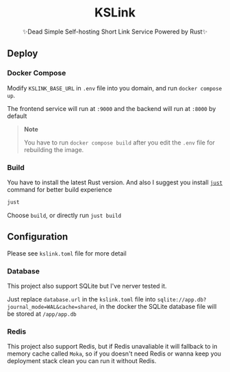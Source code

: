 <div align="center">

<h1> KSLink </h1>

✨Dead Simple Self-hosting Short Link Service Powered by Rust✨

</div>

## Deploy

### Docker Compose

Modify `KSLINK_BASE_URL` in `.env` file into you domain, and run `docker compose up`.

The frontend service will run at `:9000` and the backend will run at `:8000` by default

> **Note**
>
> You have to run `docker compose build` after you edit the `.env` file for rebuilding the image.

### Build

You have to install the latest Rust version. And also I suggest you install [`just`](https://github.com/casey/just) command for better build experience

```bash
just
```

Choose `build`, or directly run `just build`

## Configuration

Please see `kslink.toml` file for more detail

### Database

This project also support SQLite but I've nerver tested it.

Just replace `database.url` in the `kslink.toml` file into `sqlite://app.db?journal_mode=WAL&cache=shared`, in the docker the SQLite database file will be stored at `/app/app.db`

### Redis

This project also support Redis, but if Redis unavaliable it will fallback to in memory cache called `Moka`, so if you doesn't need Redis or wanna keep you deployment stack clean you can run it without Redis.
